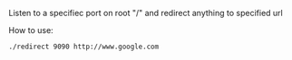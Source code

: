 Listen to a specifiec port on root "/" and redirect anything to specified url

How to use:
```
./redirect 9090 http://www.google.com
```